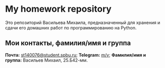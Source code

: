 # My homework repository

Это репозиторий Васильева Михаила, предназначенный для хранения и сдачи его домашних работ по программированию на Python.

## Мои контакты, фамилия/имя и группа

**Почта:** st140076@student.spbu.ru; **Telegram:** [m/v](https://t.me/rude_mv_gentle); **Фамилия/имя и группа:** Васильев Михаил, 25.Б42-мм.